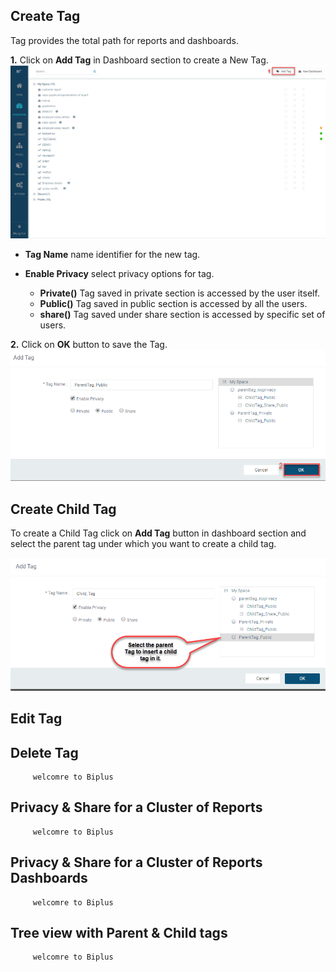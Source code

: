 ## Create Tag

Tag provides the total path for reports and dashboards.

**1.** Click on **Add Tag** in Dashboard section to create a New Tag.
![enter image description here](https://raw.githubusercontent.com/sv18042016/fp1/457c21c373c4db9d2f1ae47344146723ffe79d2d/images/add_tag.png)

- **Tag Name** name identifier for the new tag.

- **Enable Privacy** select privacy options for tag. 

  -  **Private()** Tag saved in private section is accessed by the user itself.
  -  **Public()**  Tag saved in public section is accessed by all the users.
  -  **share()**    Tag saved under share section is accessed by specific set of users.
  
**2.** Click on **OK** button to save the Tag.
![enter image description here](https://raw.githubusercontent.com/sv18042016/fp1/457c21c373c4db9d2f1ae47344146723ffe79d2d/images/tag_2.png)


## Create Child Tag 

To create a Child Tag click on **Add Tag** button in dashboard section and select the parent tag under which you want to create a child tag.

![enter image description here](https://raw.githubusercontent.com/sv18042016/fp1/c1b8fc9522826986d90afc6df61df3f988227475/images/child_tag.png)

## Edit Tag

## Delete Tag
 
         welcomre to Biplus

## Privacy & Share for a Cluster of Reports

         welcomre to Biplus

## Privacy & Share for a Cluster of Reports Dashboards

         welcomre to Biplus

## Tree view with Parent & Child tags

         welcomre to Biplus

<!--stackedit_data:
eyJoaXN0b3J5IjpbLTEyODIwODExMjFdfQ==
-->